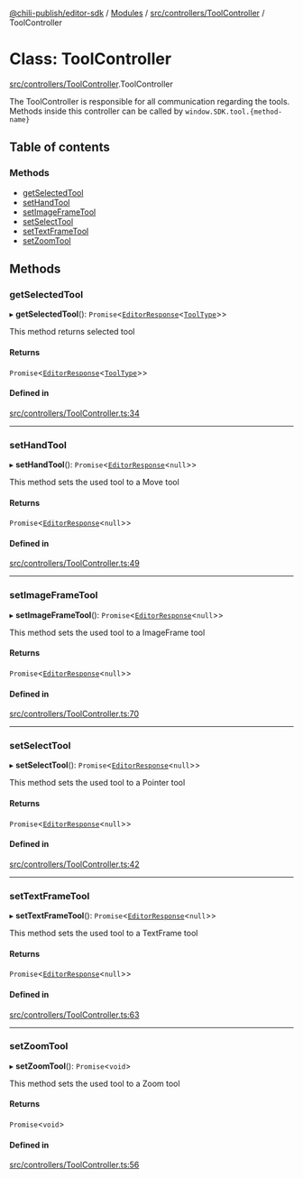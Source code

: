 [@chili-publish/editor-sdk](../README.md) / [Modules](../modules.md) / [src/controllers/ToolController](../modules/controllers_ToolController.md) / ToolController

# Class: ToolController

[src/controllers/ToolController](../modules/controllers_ToolController.md).ToolController

The ToolController is responsible for all communication regarding the tools.
Methods inside this controller can be called by `window.SDK.tool.{method-name}`

## Table of contents

### Methods

- [getSelectedTool](controllers_ToolController.ToolController.md#getselectedtool)
- [setHandTool](controllers_ToolController.ToolController.md#sethandtool)
- [setImageFrameTool](controllers_ToolController.ToolController.md#setimageframetool)
- [setSelectTool](controllers_ToolController.ToolController.md#setselecttool)
- [setTextFrameTool](controllers_ToolController.ToolController.md#settextframetool)
- [setZoomTool](controllers_ToolController.ToolController.md#setzoomtool)

## Methods

### getSelectedTool

▸ **getSelectedTool**(): `Promise`<[`EditorResponse`](../interfaces/src.EditorResponse.md)<[`ToolType`](../enums/src.ToolType.md)\>\>

This method returns selected tool

#### Returns

`Promise`<[`EditorResponse`](../interfaces/src.EditorResponse.md)<[`ToolType`](../enums/src.ToolType.md)\>\>

#### Defined in

[src/controllers/ToolController.ts:34](https://github.com/chili-publish/editor-sdk/blob/bc89ed1/src/controllers/ToolController.ts#L34)

___

### setHandTool

▸ **setHandTool**(): `Promise`<[`EditorResponse`](../interfaces/src.EditorResponse.md)<``null``\>\>

This method sets the used tool to a Move tool

#### Returns

`Promise`<[`EditorResponse`](../interfaces/src.EditorResponse.md)<``null``\>\>

#### Defined in

[src/controllers/ToolController.ts:49](https://github.com/chili-publish/editor-sdk/blob/bc89ed1/src/controllers/ToolController.ts#L49)

___

### setImageFrameTool

▸ **setImageFrameTool**(): `Promise`<[`EditorResponse`](../interfaces/src.EditorResponse.md)<``null``\>\>

This method sets the used tool to a ImageFrame tool

#### Returns

`Promise`<[`EditorResponse`](../interfaces/src.EditorResponse.md)<``null``\>\>

#### Defined in

[src/controllers/ToolController.ts:70](https://github.com/chili-publish/editor-sdk/blob/bc89ed1/src/controllers/ToolController.ts#L70)

___

### setSelectTool

▸ **setSelectTool**(): `Promise`<[`EditorResponse`](../interfaces/src.EditorResponse.md)<``null``\>\>

This method sets the used tool to a Pointer tool

#### Returns

`Promise`<[`EditorResponse`](../interfaces/src.EditorResponse.md)<``null``\>\>

#### Defined in

[src/controllers/ToolController.ts:42](https://github.com/chili-publish/editor-sdk/blob/bc89ed1/src/controllers/ToolController.ts#L42)

___

### setTextFrameTool

▸ **setTextFrameTool**(): `Promise`<[`EditorResponse`](../interfaces/src.EditorResponse.md)<``null``\>\>

This method sets the used tool to a TextFrame tool

#### Returns

`Promise`<[`EditorResponse`](../interfaces/src.EditorResponse.md)<``null``\>\>

#### Defined in

[src/controllers/ToolController.ts:63](https://github.com/chili-publish/editor-sdk/blob/bc89ed1/src/controllers/ToolController.ts#L63)

___

### setZoomTool

▸ **setZoomTool**(): `Promise`<`void`\>

This method sets the used tool to a Zoom tool

#### Returns

`Promise`<`void`\>

#### Defined in

[src/controllers/ToolController.ts:56](https://github.com/chili-publish/editor-sdk/blob/bc89ed1/src/controllers/ToolController.ts#L56)
